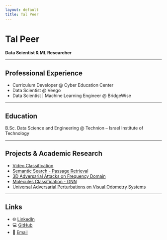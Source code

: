 ```yaml
---
layout: default
title: Tal Peer
---
```


<div class="intro">
  <h1>Tal Peer</h1>
  <p><strong>Data Scientist & ML Researcher</strong></p>
</div>

---
## Professional Experience

- Curriculum Developer @ Cyber Education Center
- Data Scientist @ Veego
- Data Scientist | Machine Learning Engineer @ BridgeWise

---

## Education

<p> B.Sc. Data Science and Engineering @ Technion – Israel Institute of Technology </p>

---

## Projects & Academic Research

- [Video Classification](https://github.com/TalPeer9/VideoClassification)
- [Semantic Search - Passage Retrieval](https://github.com/TalPeer9/PassageRetrieval)
- [3D Adversarial Attacks on Frequency Domain](https://github.com/TalPeer9/3DAttackOnFrequency/blob/main/3D_attack_on_frequency.pdf)
- [Molecules Classification - GNN](https://github.com/TalPeer9/MolecularGNN/tree/main)
- [Universal Adversarial Perturbations on Visual Odometry Systems](https://github.com/TalPeer9/AdversarialPerturbations_VisualOdometrySystems)

---

## Links
- 🌐 [LinkedIn](https://www.linkedin.com/in/tal-p-782117228)
- 💻 [GitHub](https://github.com/TalPeer9)
- 📧 [Email](mailto:talbdu@gmail.com)
